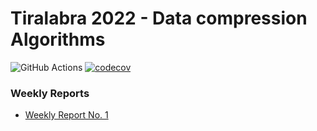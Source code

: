 # Tiralabra 2022 - Data compression Algorithms

![GitHub Actions](https://github.com/hamidaebadi/Tiralabra-2022-Data-Compression/workflows/CI/badge.svg)
[![codecov](https://codecov.io/gh/hamidaebadi/Tiralabra-2022-Data-Compression/branch/master/graph/badge.svg?token=F1LLL8VZQW)](https://codecov.io/gh/hamidaebadi/Tiralabra-2022-Data-Compression)
### Weekly Reports
* [Weekly Report No. 1](https://github.com/hamidaebadi/Tiralabra-2022-Data-Compression/blob/master/documentation/1-weeklyReport.md)
